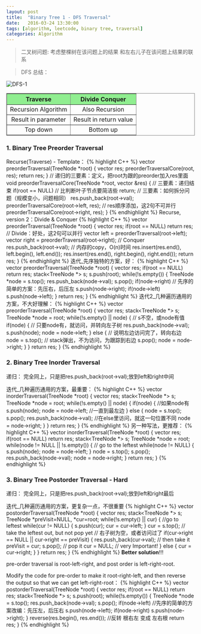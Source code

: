 ```yaml
---
layout: post
title:  "Binary Tree 1 - DFS Traversal"
date:   2016-03-24 13:30:00
tags: [algorithm, leetcode, binary tree, traversal]
categories: Algorithm
---
```


> 二叉树问题: 考虑整棵树在该问题上的结果 和左右儿子在该问题上结果的联系

> DFS 总结：

![DFS-1](http://7xno5y.com1.z0.glb.clouddn.com/DFS-1.jpg)

<table border="2" frame="box" cellspacing="0px" style="border-collapse:collapse" valign="center">
    <tr bgcolor="lightgreen">
        <th align="center">   Traverse   </th>
        <th align="center">Divide Conquer</th>
    </tr>
    <tr>
        <td align="center">Recursion Algorithm</td>
        <td align="center">Also Recursion</td>
    </tr>
    <tr>
        <td align="center">Result in parameter</td>
        <td align="center">Result in return value</td>
    </tr>
    <tr>
        <td align="center">Top down</td>
        <td align="center">Bottom up</td>
    </tr>
</table>

### 1. Binary Tree Preorder Traversal
Recurse(Traverse) - Template：
{% highlight C++ %}
vector<int> preorderTraversal(TreeNode *root) {
  vector<int> res;
  preorderTraversalCore(root, res);
  return res;
}
// 递归的三要素：定义，把root为跟的preorder加入res里面
void preorderTraversalCore(TreeNode *root, vector<int> &res) {
  // 三要素：递归结束
  if(root == NULL) // 比判断叶子节点要简洁些
      return;
  // 三要素：如何拆分问题（规模变小，问题相同）
  res.push_back(root->val);
  preorderTraversalCore(root->left, res); // res顺序添加，这2句不可并行
  preorderTraversalCore(root->right, res);
}
{% endhighlight %}
Recurse, version 2：Divide & Conquer
{% highlight C++ %}
vector<int> preorderTraversal(TreeNode *root) {
  vector<int> res;
  if(root == NULL)  return res;
  // Divide：好处，这2句可以并行
  vector<int> left = preorderTraversal(root->left);
  vector<int> right = preorderTraversal(root->right);
  // Conquer
  res.push_back(root->val);
  // 内存的copy，O(n)时间
  res.insert(res.end(), left.begin(), left.end());
  res.insert(res.end(), right.begin(), right.end());
  return res;
}
{% endhighlight %}
迭代_先序独特的方案，好：
{% highlight C++ %}
vector<int> preorderTraversal(TreeNode *root) {
  vector<int> res;
  if(root == NULL)    return res;
  stack<TreeNode *> s;
  s.push(root);
  while(!s.empty()) {
    TreeNode *node = s.top();
    res.push_back(node->val);
    s.pop();
    if(node->right)     // 先序的简单的方案：先压右，后压左
      s.push(node->right);
    if(node->left)
      s.push(node->left);
  }
  return res;
}
{% endhighlight %}
迭代2_几种遍历通用的方案，不大好理解：
{% highlight C++ %}
vector<int> preorderTraversal(TreeNode *root) {
  vector<int> res;
  stack<TreeNode *> s;
  TreeNode *node = root;
  while(!s.empty() || node) {  // s不空，或node有值
    if(node) {  // 只要node有，就访问，并转向左子树
      res.push_back(node->val);
      s.push(node);
      node = node->left;
    } else {    // 说明左边访问完了，转向右边
      node = s.top();  // stack弹出，不为访问，为跟踪到右边
      s.pop();
      node = node->right;
    }
  }
  return res;
}
{% endhighlight %}

### 2. Binary Tree Inorder Traversal
递归：
完全同上，只是把res.push_back(root->val);放到left和right中间

迭代_几种遍历通用的方案，最重要：
{% highlight C++ %}
vector<int> inorderTraversal(TreeNode *root) {
  vector<int> res;
  stack<TreeNode *> s;
  TreeNode *node = root;
  while(!s.empty() || node) {
    if(node) {  //如果node有
      s.push(node);
      node = node->left;      //一直到最左边
    } else {
      node = s.top();
      s.pop();
      res.push_back(node->val);   //在else里访问，就这一句位置不同
      node = node->right;
    }
  }
  return res;
}
{% endhighlight %}
另一种写法，更推荐：
{% highlight C++ %}
vector<int> inorderTraversal(TreeNode *root) {
  vector<int> res;
  if(root == NULL)  return res;
  stack<TreeNode *> s;
  TreeNode *node = root;
  while(node != NULL || !s.empty()) {
    // go to the leftest
    while(node != NULL) {
      s.push(node);
      node = node->left;
    }
    node = s.top();
    s.pop();
    res.push_back(node->val);
    node = node->right;
  }
  return res;
}
{% endhighlight %}

### 3. Binary Tree Postorder Traversal  - Hard
递归：
完全同上，只是把res.push_back(root->val);放到left和right最后

迭代_几种遍历通用的方案，更复杂一点，不很重要
{% highlight C++ %}
vector<int> postorderTraversal(TreeNode *root) {
    vector<int> res;
    stack<TreeNode *> s;
    TreeNode *preVisit=NULL, *cur=root;
    while(!s.empty() || cur) {
      //go to leftest
      while(cur != NULL) {
        s.push(cur);
        cur = cur->left;
      }
      cur = s.top(); // take the leftest out, but not pop yet
      // 右子树为空，或者访问过了
      if(cur->right == NULL || cur->right == preVisit) {
        res.push_back(cur->val);  // then take it
        preVisit = cur;
        s.pop();  // pop it
        cur = NULL;  // very Important!
      } else {
        cur = cur->right;
      }
    }
    return res;
  }
{% endhighlight %}
**Better solution**!!!

pre-order traversal is root-left-right, and post order is left-right-root.

Modify the code for pre-order to make it root-right-left, and then reverse the output so that we can get left-right-root：
{% highlight C++ %}
vector<int> postorderTraversal(TreeNode *root) {
  vector<int> res;
  if(root == NULL)    return res;
  stack<TreeNode *> s;
  s.push(root);
  while(!s.empty()) {
    TreeNode *node = s.top();
    res.push_back(node->val);
    s.pop();
    if(node->left)     //先序的简单的方案改编：先压左，后压右
      s.push(node->left);
    if(node->right)
      s.push(node->right);
  }
  reverse(res.begin(), res.end()); //反转 根右左 变成 左右根
  return res;
}
{% endhighlight %}
